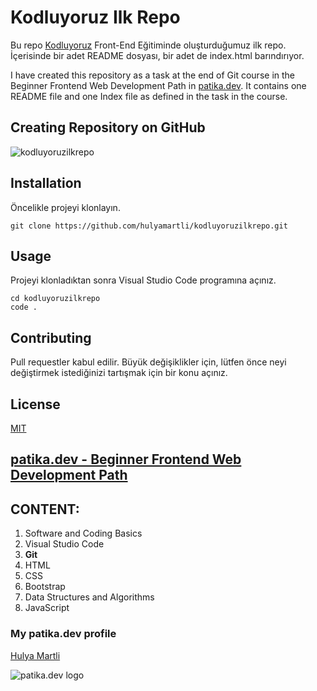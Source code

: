 # Kodluyoruz Ilk Repo

Bu repo [Kodluyoruz](https://kodluyoruz.org/tr/kodluyoruz/) Front-End Eğitiminde oluşturduğumuz ilk repo. İçerisinde bir adet README dosyası, bir adet de index.html barındırıyor.

I have created this repository as a task at the end of Git course in the Beginner Frontend Web Development Path in [patika.dev](https://patika.dev/). It contains one README file and one Index file as defined in the task in the course.

## Creating Repository on GitHub

![kodluyoruzilkrepo](https://lh3.googleusercontent.com/0tyL8LhxVTJC6SisF-HP7g6d7nmAgGOI9AikgeArlviJxbkTVZdG2vzvvzzFK43MrajvDQBvxnzjFhpj4y0slj-F3i8CJXkjEEIACttwFom2khwgQ1cPS25GYHk28rfA-ErR5k_0KTc=w2400)

## Installation

Öncelikle projeyi klonlayın.

` git clone https://github.com/hulyamartli/kodluyoruzilkrepo.git `

## Usage

Projeyi klonladıktan sonra Visual Studio Code programına açınız.

```
cd kodluyoruzilkrepo
code .
```
## Contributing

Pull requestler kabul edilir. Büyük değişiklikler için, lütfen önce neyi değiştirmek istediğinizi tartışmak için bir konu açınız.

## License

[MIT](https://choosealicense.com/licenses/mit/)

## [patika.dev - Beginner Frontend Web Development Path](https://app.patika.dev/paths/baslangic-seviye-frontend-web-development-patikasi)

## CONTENT:
1. Software and Coding Basics
2. Visual Studio Code
3. **Git**
4. HTML
5. CSS
6. Bootstrap
7. Data Structures and Algorithms
8. JavaScript

### My patika.dev profile
[Hulya Martli](https://app.patika.dev/hulyamartli)

![patika.dev logo](https://kpm.metu.edu.tr/wp-content/uploads/2022/03/patikaLogo-2.png)
